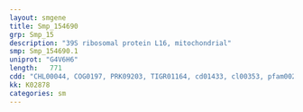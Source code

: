 ```yaml
---
layout: smgene
title: Smp_154690
grp: Smp_15
description: "39S ribosomal protein L16, mitochondrial"
smp: Smp_154690.1
uniprot: "G4V6H6"
length:   771
cdd: "CHL00044, COG0197, PRK09203, TIGR01164, cd01433, cl00353, pfam00252"
kk: K02878
categories: sm
---
```


